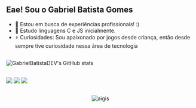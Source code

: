 ## Eae! Sou o Gabriel Batista Gomes
- 🔭 Estou em busca de experiências profissionais! :)
- 🌱 Estudo linguagens C e JS inicialmente.
- ⚡ Curiosidades: Sou apaixonado por jogos desde criança, então desde sempre tive curiosidade nessa área de tecnologia 
##

![GabrielBatistaDEV's GitHub stats](https://github-readme-stats.vercel.app/api?username=GabrielBatistaDEV&theme=dark&show_icons=true)
##
  <div> 
     <a href="https://www.linkedin.com/in/gabriel-batista-gomes-282194336/" target="_blank"><img src="https://img.shields.io/badge/-LinkedIn-%230077B5?style=for-the-badge&logo=linkedin&logoColor=white" target="_blank"></a>  
  <a href = "mailto:gabrieloestudador@gmail.com"><img src="https://img.shields.io/badge/-Gmail-%23333?style=for-the-badge&logo=gmail&logoColor=white" target="_blank"></a>
  <a href="https://www.instagram.com/g_batista_g?igsh=OWMyazAwb2pqZWVq" target="_blank"><img src="https://img.shields.io/badge/-Instagram-%23E4405F?style=for-the-badge&logo=instagram&logoColor=white" target="_blank"></a>
    
##    

<div align="center">
  <img alaing=center alt="aigis" src="https://tenor.com/pt-BR/view/hanako-kun-gif-25492843"/>
</div>
